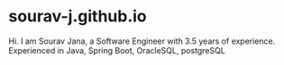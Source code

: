 # sourav-j.github.io
Hi. I am Sourav Jana, a Software Engineer with 3.5 years of experience. 
Experienced in Java, Spring Boot, OracleSQL, postgreSQL
